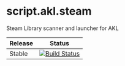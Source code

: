 # script.akl.steam
Steam Library scanner and launcher for AKL

| Release | Status |
|----|----|
| Stable |[![Build Status](https://dev.azure.com/jnpro/AKL/_apis/build/status/script.akl.steam?branchName=main)](https://dev.azure.com/jnpro/AKL/_build/latest?definitionId=10&branchName=main) |